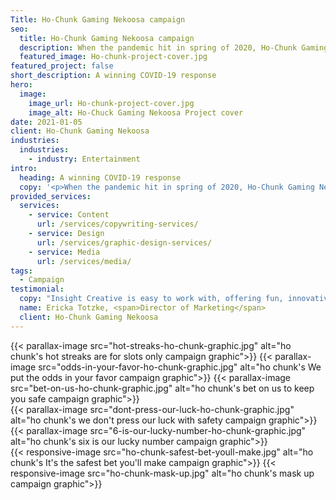 ```yaml
---
Title: Ho-Chunk Gaming Nekoosa campaign
seo:
  title: Ho-Chunk Gaming Nekoosa campaign
  description: When the pandemic hit in spring of 2020, Ho-Chunk Gaming Nekoosa relied on Insight to communicate their reopening plan after a temporary closure.
  featured_image: Ho-chunk-project-cover.jpg
featured_project: false
short_description: A winning COVID-19 response
hero:
  image:
    image_url: Ho-chunk-project-cover.jpg
    image_alt: Ho-Chuck Gaming Nekoosa Project cover
date: 2021-01-05
client: Ho-Chunk Gaming Nekoosa
industries:
  industries:
    - industry: Entertainment
intro:
  heading: A winning COVID-19 response
  copy: '<p>When the pandemic hit in spring of 2020, Ho-Chunk Gaming Nekoosa needed to communicate their reopening plan after a temporary closure. With a goal to announce that the casino was now open for gaming, but with a number of safety precautions in place, they needed a quick-turn, multi-faceted creative campaign. Billboards and exterior signage encouraged casino patrons to return, while assuring their safety with details of new guidelines. In the casino, playful and informational floor graphics, posters and digital signage reinforced that fun and games can co-exist with a pandemic when you "play it safe."</p>'
provided_services:
  services:
    - service: Content
      url: /services/copywriting-services/
    - service: Design
      url: /services/graphic-design-services/
    - service: Media
      url: /services/media/
tags:
  - Campaign
testimonial:
  copy: "Insight Creative is easy to work with, offering fun, innovative ideas. In a short amount of time, this small team of steam has impressed us with their outside-the-box thought processes based on streamlined systems."
  name: Ericka Totzke, <span>Director of Marketing</span>
  client: Ho-Chunk Gaming Nekoosa
---
```


<div class="wrapper-md">
  <div class="flex-grid">
  {{< parallax-image src="hot-streaks-ho-chunk-graphic.jpg" alt="ho chunk's hot streaks are for slots only campaign graphic">}}
  {{< parallax-image src="odds-in-your-favor-ho-chunk-graphic.jpg" alt="ho chunk's We put the odds in your favor campaign graphic">}}
  {{< parallax-image src="bet-on-us-ho-chunk-graphic.jpg" alt="ho chunk's bet on us to keep you safe campaign graphic">}}
  </div>

  <div class="flex-grid">
  {{< parallax-image src="dont-press-our-luck-ho-chunk-graphic.jpg" alt="ho chunk's we don't press our luck with safety campaign graphic">}}
  {{< parallax-image src="6-is-our-lucky-number-ho-chunk-graphic.jpg" alt="ho chunk's six is our lucky number campaign graphic">}}
  </div>

  <div class="flex-grid">
  {{< responsive-image src="ho-chunk-safest-bet-youll-make.jpg" alt="ho chunk's It's the safest bet you'll make campaign graphic">}}
  {{< responsive-image src="ho-chunk-mask-up.jpg" alt="ho chunk's mask up campaign graphic">}}
  </div>
</div>
